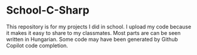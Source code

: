 # School-C-Sharp
This repository is for my projects I did in school. I upload my code because it makes it easy to share to my classmates. Most parts are can be seen written in Hungarian. Some code may have been generated by Github Copilot code completion.
